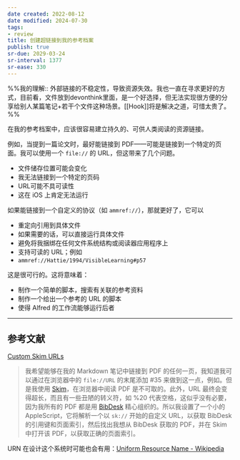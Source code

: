 ```yaml
---
date created: 2022-08-12
date modified: 2024-07-30
tags:
- review
title: 创建超链接到我的参考档案
publish: true
sr-due: 2029-03-24
sr-interval: 1377
sr-ease: 330
---
```

%%我的理解:: 外部链接的不稳定性，导致资源失效。我也一直在寻求更好的方式，目前看，文件放到devonthink里面，是一个好选择，但无法实现很方便的分享给别人某篇笔记+若干个文件这种场景。[[Hook]]将是解决之道，可惜太贵了。%%

在我的参考档案中，应该很容易建立持久的、可供人类阅读的资源链接。

例如，当提到一篇论文时，最好能链接到 PDF——可能是链接到一个特定的页面。我可以使用一个 `file://` 的 URL，但这带来了几个问题。

- 文件储存位置可能会变化
- 我无法链接到一个特定的页码
- URL可能不具可读性
- 这在 iOS 上肯定无法运行

如果能链接到一个自定义的协议（如 `ammref://`），那就更好了，它可以

- 重定向引用到具体文件
- 如果需要的话，可以直接运行具体文件
- 避免将我捆绑在任何文件系统结构或阅读器应用程序上
- 支持可读的 URL；例如
- `ammref://Hattie/1994/VisibleLearning#p57`

这是很可行的。这将意味着：

- 制作一个简单的脚本，搜索有关联的参考资料
- 制作一个给出一个参考的 URL 的脚本
- 使得 Alfred 的工作流能够运行后者

___

## 参考文献

[Custom Skim URLs](http://www.dansheffler.com/blog/2014-07-02-custom-skim-urls/)

> 我希望能够在我的 Markdown 笔记中链接到 PDF 的任何一页，我知道我可以通过在浏览器中的 `file://URL` 的末尾添加 #35 来做到这一点，例如。但是我使用 [Skim](http://skim-app.sourceforge.net/)，在浏览器中阅读 PDF 是不可取的。此外，URL 最终会变得超长，而且有一些丑陋的转义符，如 %20 代表空格，这似乎没有必要，因为我所有的 PDF 都是用 [BibDesk](http://bibdesk.sourceforge.net/) 精心组织的。所以我设置了一个小的 AppleScript，它将解析一个以 `sk://` 开始的自定义 URL，以获取 BibDesk 的引用键和页面索引，然后找出我想从 BibDesk 获取的 PDF，并在 Skim 中打开该 PDF，以获取正确的页面索引。

URN 在设计这个系统时可能也会有用：[Uniform Resource Name - Wikipedia](https://en.wikipedia.org/wiki/Uniform_Resource_Name)